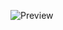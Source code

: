 ![Preview](https://github.com/Usef-Ali/Software-Developer/assets/152383333/31acfff2-4840-4b62-9358-77fdfbb842e4)
